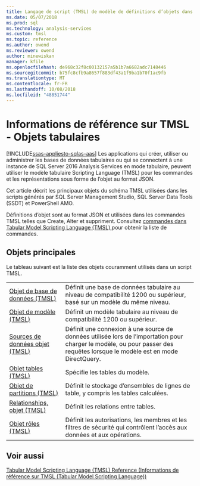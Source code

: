 ```yaml
---
title: Langage de script (TMSL) de modèle de définitions d’objets dans tabulaire | Microsoft Docs
ms.date: 05/07/2018
ms.prod: sql
ms.technology: analysis-services
ms.custom: tmsl
ms.topic: reference
ms.author: owend
ms.reviewer: owend
author: minewiskan
manager: kfile
ms.openlocfilehash: de968c32f8c00132157a5b1b7a6682adc7148446
ms.sourcegitcommit: b75fc8cfb9a8657f883df43a1f9ba1b70f1ac9fb
ms.translationtype: MT
ms.contentlocale: fr-FR
ms.lasthandoff: 10/08/2018
ms.locfileid: "48851744"
---
```

# <a name="tmsl-reference---tabular-objects"></a>Informations de référence sur TMSL - Objets tabulaires
[!INCLUDE[ssas-appliesto-sqlas-aas](../../includes/ssas-appliesto-sqlas-aas.md)]
  Les applications qui créer, utiliser ou administrer les bases de données tabulaires ou qui se connectent à une instance de SQL Server 2016 Analysis Services en mode tabulaire, peuvent utiliser le modèle tabulaire Scripting Language (TMSL) pour les commandes et les représentations sous forme de l’objet au format JSON.  
  
 Cet article décrit les principaux objets du schéma TMSL utilisées dans les scripts générés par SQL Server Management Studio, SQL Server Data Tools (SSDT) et PowerShell AMO.  
  
 Définitions d’objet sont au format JSON et utilisées dans les commandes TMSL telles que Create, Alter et suppriment. Consultez [commandes dans Tabular Model Scripting Language &#40;TMSL&#41; ](../../analysis-services/tabular-models-scripting-language-commands/tmsl-reference-commands.md) pour obtenir la liste de commandes.  
  
## <a name="main-objects"></a>Objets principales  
 Le tableau suivant est la liste des objets couramment utilisés dans un script TMSL.  
  
|||  
|-|-|  
|[Objet de base de données &#40;TMSL&#41;](../../analysis-services/tabular-models-scripting-language-objects/database-object-tmsl.md)|Définit une base de données tabulaire au niveau de compatibilité 1200 ou supérieur, basé sur un modèle du même niveau.|  
|[Objet de modèle &#40;TMSL&#41;](../../analysis-services/tabular-models-scripting-language-objects/model-object-tmsl.md)|Définit un modèle tabulaire au niveau de compatibilité 1200 ou supérieur.|  
|[Sources de données objet &#40;TMSL&#41;](../../analysis-services/tabular-models-scripting-language-objects/datasources-object-tmsl.md)|Définit une connexion à une source de données utilisée lors de l’importation pour charger le modèle, ou pour passer des requêtes lorsque le modèle est en mode DirectQuery.|  
|[Objet tables &#40;TMSL&#41;](../../analysis-services/tabular-models-scripting-language-objects/tables-object-tmsl.md)|Spécifie les tables du modèle.|  
|[Objet de partitions &#40;TMSL&#41;](../../analysis-services/tabular-models-scripting-language-objects/partitions-object-tmsl.md)|Définit le stockage d’ensembles de lignes de table, y compris les tables calculées.|  
|[Relationships, objet &#40;TMSL&#41;](../../analysis-services/tabular-models-scripting-language-objects/relationships-object-tmsl.md)|Définit les relations entre tables.|  
|[Objet rôles &#40;TMSL&#41;](../../analysis-services/tabular-models-scripting-language-objects/roles-object-tmsl.md)|Définit les autorisations, les membres et les filtres de sécurité qui contrôlent l’accès aux données et aux opérations.|  
  
## <a name="see-also"></a>Voir aussi  
 [Tabular Model Scripting Language &#40;TMSL&#41; Reference (Informations de référence sur TMSL &#40;Tabular Model Scripting Language&#41;)](../../analysis-services/tabular-model-scripting-language-tmsl-reference.md)  
  
  
